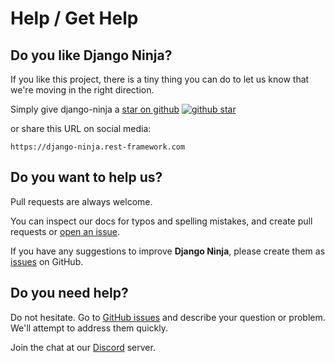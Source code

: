 # Help / Get Help

## Do you like Django Ninja?

If you like this project, there is a tiny thing you can do to let us know that we're moving in the right direction.

Simply give django-ninja a <a href="https://github.com/vitalik/django-ninja" target="_blank">star on github</a> <a href="https://github.com/vitalik/django-ninja" target="_blank">![github star](img/github-star.png)</a>

or share this URL on social media: 
```
https://django-ninja.rest-framework.com
```

## Do you want to help us?

Pull requests are always welcome.

You can inspect our docs for typos and spelling mistakes, and create pull requests or <a href="https://github.com/vitalik/django-ninja/issues" target="_blank">open an issue</a>.

If you have any suggestions to improve **Django Ninja**, please create them as <a href="https://github.com/vitalik/django-ninja/issues" target="_blank">issues</a> on GitHub.


## Do you need help?

Do not hesitate.  Go to <a href="https://github.com/vitalik/django-ninja/issues" target="_blank">GitHub issues</a> and describe your question or problem.  We'll attempt to address them quickly.

Join the chat at our <a href="https://discord.gg/dgE4SNUDTB" target="_blank">Discord</a> server.

